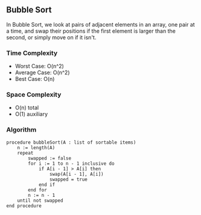 ## Bubble Sort 

In Bubble Sort, we look at pairs of adjacent elements in an array, one pair at a time, and swap their positions if the first element is larger than the second, or simply move on if it isn't. 

### Time Complexity
* Worst Case: O(n^2)
* Average Case: O(n^2)
* Best Case: O(n)


### Space Complexity
* O(n) total
* O(1) auxiliary

### Algorithm
```
procedure bubbleSort(A : list of sortable items)
    n := length(A)
    repeat
        swapped := false
        for i := 1 to n - 1 inclusive do
            if A[i - 1] > A[i] then
                swap(A[i - 1], A[i])
                swapped = true
            end if
        end for
        n := n - 1
    until not swapped
end procedure
```
